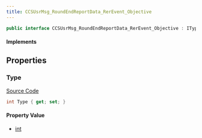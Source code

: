 ```yaml
---
title: CCSUsrMsg_RoundEndReportData_RerEvent_Objective
---
```


```csharp
public interface CCSUsrMsg_RoundEndReportData_RerEvent_Objective : ITypedProtobuf<CCSUsrMsg_RoundEndReportData_RerEvent_Objective>, INativeHandle
```

#### Implements

## Properties

### Type

[Source Code](https://github.com/swiftly-solution/swiftlys2/blob/beta/managed/src/SwiftlyS2.Generated/Protobufs/Interfaces/CCSUsrMsg_RoundEndReportData_RerEvent_Objective.cs#L13)

```csharp
int Type { get; set; }
```

#### Property Value

- [int](https://learn.microsoft.com/dotnet/api/system.int32)


